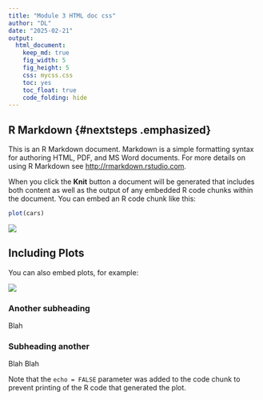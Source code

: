 ```yaml
---
title: "Module 3 HTML doc css"
author: "DL"
date: "2025-02-21"
output: 
  html_document:
    keep_md: true
    fig_width: 5
    fig_height: 5
    css: mycss.css
    toc: yes
    toc_float: true
    code_folding: hide
---
```




## R Markdown {#nextsteps .emphasized}

This is an R Markdown document. Markdown is a simple formatting syntax for authoring HTML, PDF, and MS Word documents. For more details on using R Markdown see <http://rmarkdown.rstudio.com>.

When you click the **Knit** button a document will be generated that includes both content as well as the output of any embedded R code chunks within the document. You can embed an R code chunk like this:


``` r
plot(cars)
```

![](index_files/figure-html/cars-1.png)<!-- -->

## Including Plots

You can also embed plots, for example:

![](index_files/figure-html/pressure-1.png)<!-- -->


### Another subheading
Blah
 
### Subheading another 
Blah Blah


Note that the `echo = FALSE` parameter was added to the code chunk to prevent printing of the R code that generated the plot.
